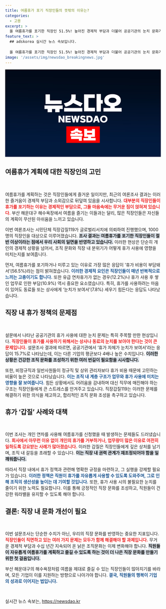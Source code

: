 ```yaml
---
title: 여름휴가 포기 직장인들의 뜻밖의 이유는?
categories:
  - 고용
excerpt: >
  올 여름휴가를 포기한 직장인 51.5%! 높아진 경제적 부담과 더불어 공공기관의 눈치 문화가 원인으로 지적되고 있습니다. 과연 이로 인해 직장인들은 얼마나 힘들고 불쾌한 여름을 보내게 될까요?
feature_text: >
  ## adskorea 실시간 뉴스 속보입니다.

  올 여름휴가를 포기한 직장인 51.5%! 높아진 경제적 부담과 더불어 공공기관의 눈치 문화가 원인으로 지적되고 있습니다. 과연 이로 인해 직장인들은 얼마나 힘들고 불쾌한 여름을 보내게 될까요?
image: '/assets/img/newsdao_breakingnews.jpg'
---
```


<p><img src="/assets/img/newsdao_breakingnews.jpg" alt="adskorea 속보" /></p>

<h2 data-ke-size="size26">여름휴가 계획에 대한 직장인의 고민</h2>

<p data-ke-size="size16">&nbsp;</p>

<p>여름휴가를 계획하는 것은 직장인들에게 즐거운 일이지만, 최근의 여론조사 결과는 이러한 즐거움이 경제적 부담과 소외감으로 뒤덮여 있음을 시사합니다. <b><span style="color: #ee2323;">대부분의 직장인들이 휴가를 포기하는 이유는 경제적인 부담으로, 그들 마음속에는 무거운 짐이 얹혀져 있습니다.</span></b> 부산 해운대구 해수욕장에서 여름을 즐기는 이들과는 달리, 많은 직장인들은 자신들의 계획이 무산된 아쉬움을 느끼고 있습니다. </p>

<p>이번 여론조사는 시민단체 직장갑질119가 글로벌리서치에 의뢰하여 진행했으며, 1000명의 직장인을 대상으로 이루어졌습니다. <b><span style="background-color: #21538527;">조사 결과는 여름휴가를 포기한 직장인들이 절반 이상이라는 점에서 우리 사회의 일면을 반영하고 있습니다.</span></b> 이러한 현상은 단순히 개인의 경제적 상황을 넘어서, 조직 문화와 직장 내 분위기가 어떻게 휴가 사용에 영향을 미치는지를 보여줍니다. </p>

<p>먼저, 여름휴가를 포기하거나 미루고 있는 이유로 가장 많은 응답이 ‘휴가 비용이 부담돼서’(56.5%)라는 점이 밝혀졌습니다. <b><span style="color: #1a5490;">이러한 경제적 요인은 직장인들이 매년 반복적으로 느끼는 고충이기도 합니다.</span></b> 또한 유급 연차휴가가 없는 경우(12.2%)나 휴가 사용 후 쌓인 업무로 인한 부담(10.9%) 역시 중요한 요소였습니다. 특히, 휴가를 사용하려는 마음이 있어도 동료들 또는 상사에게 ‘눈치가 보여서’(7.8%) 세우기 힘든다는 응답도 나타났습니다. </p>

<h2 data-ke-size="size26">직장 내 휴가 정책의 문제점</h2>

<p data-ke-size="size16">&nbsp;</p>

<p>설문에서 나타난 공공기관의 휴가 사용에 대한 눈치 문제는 특히 주목할 만한 현상입니다. <b><span style="color: #ee2323;">직장인들이 휴가를 사용하기 위해서는 상사나 동료의 눈치를 보아야 한다는 것이 큰 문제입니다.</span></b> 설문조사 결과에 따르면, 공공기관에서 ‘휴가 자체가 눈치가 보여서’라는 응답이 15.7%로 나타났는데, 이는 다른 기업의 평균보다 4배나 높은 수치입니다. <b><span style="background-color: #21538527;">이러한 상황은 건강한 조직 문화를 조성하기 위한 여러 번길이 필요함을 시사합니다.</span></b> </p>

<p>또한, 비정규직과 일반사원들이 정규직 및 상위 관리자보다 휴가 비용 때문에 고민하는 비율이 높은 것으로 나타났습니다. <b><span style="color: #1a5490;">이는 조직 내 계층 구조가 업무와 휴가 사용에 미치는 영향을 잘 보여줍니다.</span></b> 힘든 상황에서도 어려움을 감내하며 대신 직무에 매진해야 하는 구조는 직장인들에게 큰 스트레스를 안겨주고 있습니다. 직장갑질119는 이러한 문제를 해결하기 위한 의식을 제고하고, 합리적인 조직 문화 조성을 촉구하고 있습니다.</p>

<h2 data-ke-size="size26">휴가 ‘갑질’ 사례와 대책</h2>

<p data-ke-size="size16">&nbsp;</p>

<p>이번 조사는 개인 연차를 사용해 여름휴가를 신청했을 때 발생하는 문제들도 드러냈습니다. <b><span style="color: #ee2323;">회사에서 아무런 이유 없이 개인의 휴가를 거부하거나, 업무량이 많은 이유로 여전히 일하도록 강요받는 사례가 많아졌습니다.</span></b> 이러한 갑질은 직장인들에게 깊은 상처를 남기며, 조직 내 갈등을 초래할 수 있습니다. <b><span style="background-color: #21538527;">이는 직장 내 권력 관계가 재조정되어야 함을 일깨워줍니다.</span></b> </p>

<p>따라서 직장 내에서 휴가 정책과 관련해 명확한 규정을 마련하고, 그 실행을 강제할 필요가 있습니다. <b><span style="color: #1a5490;">이러한 정책은 직원이 휴가를 자유롭게 사용할 수 있도록 도와주며, 그로 인해 조직의 생산성을 높이는 데 기여할 것입니다.</span></b> 또한, 휴가 사용 시의 불필요한 눈치를 줄이기 위한 노력도 필요합니다. 이를 통해 긍정적인 직장 문화를 조성하고, 직원들이 건강한 워라밸을 유지할 수 있도록 해야 합니다.</p>

<h2 data-ke-size="size26">결론: 직장 내 문화 개선이 필요</h2>

<p data-ke-size="size16">&nbsp;</p>

<p>이번 설문조사는 단순한 수치가 아닌, 우리의 직장 문화를 반영하는 중요한 지표입니다. <b><span style="color: #ee2323;">직장인들이 직면하고 있는 여러 가지 문제는 모두가 함께 해결해야 할 과제입니다.</span></b> 무거운 경제적 부담과 수십 년간 지속되어 온 낡은 조직문화는 이제 변화해야 합니다. <b><span style="background-color: #21538527;"> 직원들이 자유롭게 여름휴가를 계획하고 즐길 수 있도록 하는 것이 더 나은 직장 문화를 만들기 위한 첫 걸음입니다.</span></b> </p>

<p>부산 해운대구의 해수욕장처럼 여름을 제대로 즐길 수 있는 직장인들이 많아지기를 바라며, 모든 기업이 이를 지원하는 방향으로 나아가야 합니다. <b><span style="color: #1a5490;">결국, 직원들의 행복이 기업의 성과로 이어지는 법입니다.</span></b> </p>

<p data-ke-size="size16">&nbsp;</p>
실시간 뉴스 속보는, <a href="https://newsdao.kr" rel="dofollow">https://newsdao.kr</a>


